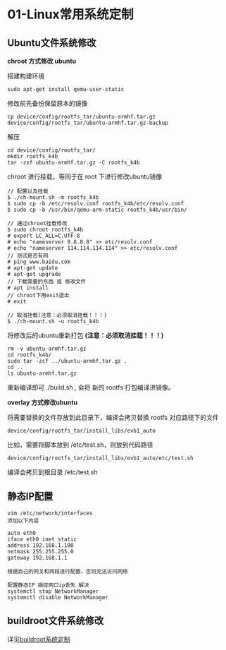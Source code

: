 # 01-Linux常用系统定制

## Ubuntu文件系统修改

**chroot 方式修改 ubuntu**

搭建构建环境

```shell
sudo apt-get install qemu-user-static
```

修改前先备份保留原本的镜像

```shell
cp device/config/rootfs_tar/ubuntu-armhf.tar.gz device/config/rootfs_tar/ubuntu-armhf.tar.gz-backup
```

解压

```shell
cd device/config/rootfs_tar/
mkdir rootfs_k4b
tar -zxf ubuntu-armhf.tar.gz -C rootfs_k4b
```

chroot 进行挂载，等同于在 root 下进行修改ubuntu镜像

```shell
// 配置以及挂载
$ ./ch-mount.sh -m rootfs_k4b
$ sudo cp -b /etc/resolv.conf rootfs_k4b/etc/resolv.conf
$ sudo cp -b /usr/bin/qemu-arm-static rootfs_k4b/usr/bin/

// 通过chroot挂载修改
$ sudo chroot rootfs_k4b
# export LC_ALL=C.UTF-8
# echo "nameserver 8.8.8.8" >> etc/resolv.conf
# echo "nameserver 114.114.114.114" >> etc/resolv.conf
// 测试是否有网
# ping www.baidu.com  
# apt-get update
# apt-get upgrade
// 下载需要的东西 或 修改文件
# apt install 		
// chroot下用exit退出
# exit

// 取消挂载(注意：必须取消挂载！！！)
$ ./ch-mount.sh -u rootfs_k4b
```



将修改后的ubuntu重新打包 **(注意：必须取消挂载！！！)**

```shell
rm -v ubuntu-armhf.tar.gz
cd rootfs_k4b/
sudo tar -zcf ../ubuntu-armhf.tar.gz .
cd ..
ls ubuntu-armhf.tar.gz
```

重新编译即可 ./build.sh , 会将 新的 rootfs 打包编译进镜像。

**overlay 方式修改ubuntu**

将需要替换的文件存放到此目录下，编译会拷贝替换 rootfs 对应路径下的文件

```
device/config/rootfs_tar/install_libs/evb1_auto
```



比如，需要将脚本放到 /etc/test.sh，则放到代码路径

```
device/config/rootfs_tar/install_libs/evb1_auto/etc/test.sh
```

编译会拷贝到根目录 /etc/test.sh



## 静态IP配置

``` shell
vim /etc/network/interfaces
添加以下内容

auto eth0
iface eth0 inet static
address 192.168.1.100
netmask 255.255.255.0
gateway 192.168.1.1

根据自己的网关和网段进行配置，否则无法访问网络

配置静态IP 插拔网口ip丢失 解决
systemctl stop NetworkManager
systemctl disable NetworkManager

```





## buildroot文件系统修改

详见[buildroot系统定制](./02-buildroot系统定制.md)